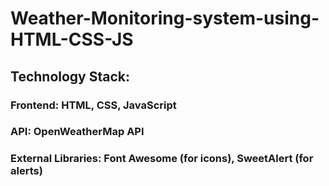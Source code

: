 # Weather-Monitoring-system-using-HTML-CSS-JS
## Technology Stack:

### Frontend: HTML, CSS, JavaScript

### API: OpenWeatherMap API

### External Libraries: Font Awesome (for icons), SweetAlert (for alerts)



